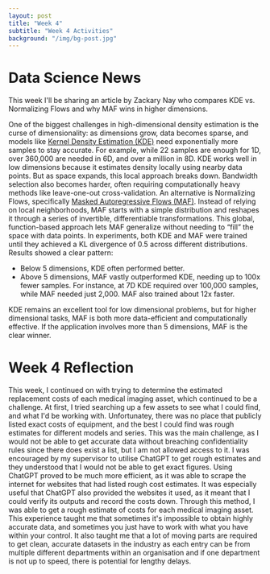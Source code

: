 ```yaml
---
layout: post
title: "Week 4"
subtitle: "Week 4 Activities"
background: "/img/bg-post.jpg"
---
```


# Data Science News
This week I'll be sharing an article by Zackary Nay who compares KDE vs. Normalizing Flows and why MAF wins in higher dimensions.

One of the biggest challenges in high-dimensional density estimation is the curse of dimensionality: as dimensions grow, data becomes sparse, and models like [Kernel Density Estimation (KDE)](https://towardsdatascience.com/kernel-density-estimation-explained-step-by-step-7cc5b5bc4517/) need exponentially more samples to stay accurate. For example, while 22 samples are enough for 1D, over 360,000 are needed in 6D, and over a million in 8D.
KDE works well in low dimensions because it estimates density locally using nearby data points. But as space expands, this local approach breaks down. Bandwidth selection also becomes harder, often requiring computationally heavy methods like leave-one-out cross-validation.
An alternative is Normalizing Flows, specifically [Masked Autoregressive Flows (MAF)](https://towardsdatascience.com/understand-implement-masked-autoregressive-flow-with-tensorflow-9c361cd1354c/). Instead of relying on local neighborhoods, MAF starts with a simple distribution and reshapes it through a series of invertible, differentiable transformations. This global, function-based approach lets MAF generalize without needing to “fill” the space with data points.
In experiments, both KDE and MAF were trained until they achieved a KL divergence of 0.5 across different distributions. Results showed a clear pattern:
<ul>
  <li>Below 5 dimensions, KDE often performed better.</li>

  <li>Above 5 dimensions, MAF vastly outperformed KDE, needing up to 100x fewer samples. For instance, at 7D KDE required over 100,000 samples, while MAF needed just 2,000. MAF also trained about 12x faster.</li>
</ul>
KDE remains an excellent tool for low dimensional problems, but for higher dimensional tasks, MAF is both more data-efficient and computationally effective. If the application involves more than 5 dimensions, MAF is the clear winner.

# Week 4 Reflection
This week, I continued on with trying to determine the estimated replacement costs of each medical imaging asset, which continued to be a challenge. At first, I tried searching up a few assets to see what I could find, and what I'd be working with. Unfortunatey, there was no place that publicly listed exact costs of equipment, and the best I could find was rough estimates for different models and series. This was the main challenge, as I would not be able to get accurate data without breaching confidentiality rules since there does exist a list, but I am not allowed access to it. I was encouraged by my supervisor to utilise ChatGPT to get rough estimates and they understood that I would not be able to get exact figures. Using ChatGPT proved to be much more efficient, as it was able to scrape the internet for websites that had listed rough cost estimates. It was especially useful that ChatGPT also provided the websites it used, as it meant that I could verify its outputs and record the costs down. Through this method, I was able to get a rough estimate of costs for each medical imaging asset. This experience taught me that sometimes it's impossible to obtain highly accurate data, and sometimes you just have to work with what you have within your control. It also taught me that a lot of moving parts are required to get clean, accurate datasets in the industry as each entry can be from multiple different departments within an organisation and if one department is not up to speed, there is potential for lengthy delays. 